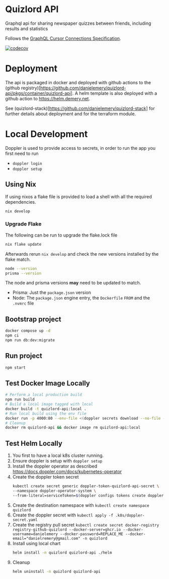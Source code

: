 # Quizlord API

Graphql api for sharing newspaper quizzes between friends, including results and statistics

Follows the [GraphQL Cursor Connections Specification](https://relay.dev/graphql/connections.htm).

[![codecov](https://codecov.io/gh/danielemery/quizlord-api/graph/badge.svg?token=5N2X0OK5OX)](https://codecov.io/gh/danielemery/quizlord-api)

# Deployment

The api is packaged in docker and deployed with github actions to the (github registry)[https://github.com/danielemery/quizlord-api/pkgs/container/quizlord-api].
A helm template is also deployed with a github action to https://helm.demery.net.

See (quizlord-stack)[https://github.com/danielemery/quizlord-stack] for further details about deployment and for the terraform module.

# Local Development

Doppler is used to provide access to secrets, in order to run the app you first need to run

- `doppler login`
- `doppler setup`

## Using Nix

If using nixos a flake file is provided to load a shell with all the required dependencies.

```sh
nix develop
```

### Upgrade Flake

The following can be run to upgrade the flake.lock file

```sh
nix flake update
```

Afterwards rerun `nix develop` and check the new versions installed by the flake match.

```sh
node --version
prisma --version
```

The node and prisma versions **may** need to be updated to match.

- Prisma: Just the `package.json` version
- Node: The `package.json` engine entry, the `Dockerfile` `FROM` and the `.nvmrc` file

## Bootstrap project

```sh
docker compose up -d
npm ci
npm run db:dev:migrate
```

## Run project

```sh
npm start
```

## Test Docker Image Locally

```sh
# Perform a local production build
npm run build
# Build a local image tagged with local
docker build -t quizlord-api:local .
# Run local build using the env file
docker run -p 4000:80 --env-file <(doppler secrets download --no-file --format docker) --name=quizlord-api quizlord-api:local
# Cleanup
docker rm quizlord-api && docker image rm quizlord-api:local
```

## Test Helm Locally

1. You first to have a local k8s cluster running.
2. Ensure doppler is setup with `doppler setup`
3. Install the doppler operator as described https://docs.doppler.com/docs/kubernetes-operator
4. Create the doppler token secret
   ```sh
   kubectl create secret generic doppler-token-quizlord-api-secret \
   --namespace doppler-operator-system \
   --from-literal=serviceToken=$(doppler configs tokens create doppler-kubernetes-operator --plain)
   ```
5. Create the destination namespace with `kubectl create namespace quizlord`
6. Create the doppler secret with `kubectl apply -f .k8s/doppler-secret.yaml`
7. Create the registry pull secret `kubectl create secret docker-registry registry-github-quizlord --docker-server=ghcr.io --docker-username=danielemery --docker-password=REPLACE_ME --docker-email="danielremery@gmail.com" -n quizlord`
8. Install using local chart
   ```sh
   helm install -n quizlord quizlord-api ./helm
   ```
9. Cleanup
   ```sh
   helm uninstall -n quizlord quizlord-api
   ```
